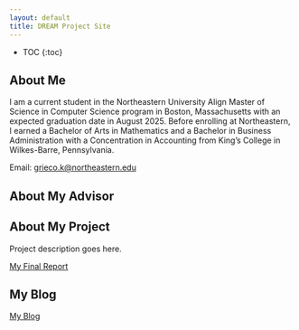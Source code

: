 ```yaml
---
layout: default
title: DREAM Project Site
---
```


* TOC
{:toc}

## About Me

I am a current student in the Northeastern University Align Master of Science in Computer Science program in Boston, Massachusetts with an expected graduation date in August 2025. Before enrolling at Northeastern, I earned a Bachelor of Arts in Mathematics and a Bachelor in Business Administration with a Concentration in Accounting from King’s College in Wilkes-Barre, Pennsylvania.

Email: grieco.k@northeastern.edu

## About My Advisor

## About My Project

Project description goes here.

[My Final Report](files/finalreport.pdf)

## My Blog

[My Blog](blog.html)
